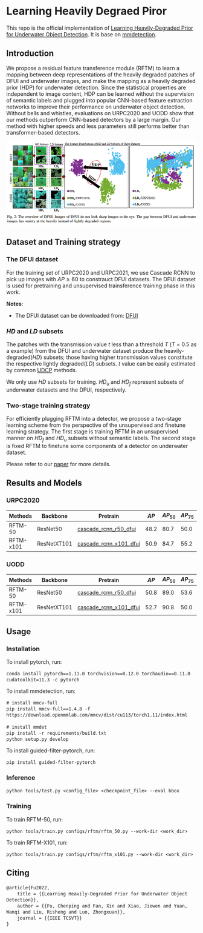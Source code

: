 # Learning Heavily Degraed Piror

This repo is the official implementation of [Learning Heavily-Degraded Prior for Underwater Object Detection](). It is base on [mmdetection](https://github.com/open-mmlab/mmdetection).

## Introduction
We propose a residual feature transference module (RFTM) to learn a mapping between deep representations of the heavily degraded patches of DFUI and underwater images, and make the mapping as a heavily degraded prior (HDP) for underwater detection. Since the statistical properties are independent to image content, HDP can be learned without the supervision of semantic labels and plugged into popular CNN-based feature extraction networks to improve their performance on underwater object detection. Without bells and whistles, evaluations on URPC2020 and UODD show that our methods outperform CNN-based detectors by a large margin. Our method with higher speeds and less parameters still performs better than transformer-based detectors.

![Fig2](./assets/Fig2.png)

## Dataset and Training strategy
### The DFUI dataset
For the training set of URPC2020 and URPC2021, we use Cascade RCNN to pick up images with $AP \geq 60$ to constrauct DFUI datasets. The DFUI dataset is used for pretraining and unsupervised trainsference training phase in this work.

**Notes**:
- The DFUI dataset can be downloaded from: [DFUI]()

### $HD$ and $LD$ subsets
The patches with the transmission value $t$ less than a threshold $T$ ($T$ = 0.5 as a example) from the DFUI and underwater dataset produce the heavily-degraded($HD$) subsets; those having higher transmission values constitute the respective lightly degraded($LD$) subsets. $t$ value can be easily estimated by common [UDCP]() methods. 

We only use $HD$ subsets for training. $HD_u$ and $HD_f$ represent subsets of underwater datasets and the DFUI, respectively.

### Two-stage training strategy
For efficiently plugging RFTM into a detector, we propose a two-stage learning scheme from the perspective of the unsupervised and finetune learning strategy. The first stage is training RFTM in an unsupervised manner on $HD_f$ and $HD_u$ subsets without semantic labels. The second stage is fixed RFTM to finetune some components of a detector on underwater dataset.

Please refer to our [paper]() for more details.


## Results and Models
### URPC2020
| Methods | Backbone | Pretrain | $AP$ | $AP_{50}$ | $AP_{75}$ | $AP_S$ | $AP_M$ | $AP_L$ | #params | config | model |
| - | - | - | - | - | - | - | - | - | - | - | - |
| RFTM-50 | ResNet50 | [cascade_rcnn_r50_dfui](https://github.com/xiaoDetection/Learning-Heavily-Degraed-Prior/releases/download/Models/cascade_rcnn_r50_dfui.pth) | 48.2 | 80.7 | 50.0 | 19.5 | 41.6 | 53.1 | 75.5M |[config](configs/rftm/rftm_50.py) | [rftm_50_urpc](https://github.com/xiaoDetection/Learning-Heavily-Degraed-Prior/releases/download/Models/rftm_50_urpc.pth) |
| RFTM-x101 | ResNetXT101 | [cascade_rcnn_x101_dfui](https://github.com/xiaoDetection/Learning-Heavily-Degraed-Prior/releases/download/Models/cascade_rcnn_x101_dfui.pth) | 50.9 | 84.7 | 55.2 | 25.5 | 45.1 | 56.9 | 130M | [config](configs/rftm/rftm_x101.py) | [rftm_x101_urpc](https://github.com/xiaoDetection/Learning-Heavily-Degraed-Prior/releases/download/Models/rftm_x101_urpc.pth)|

### UODD
| Methods | Backbone | Pretrain | $AP$ | $AP_{50}$ | $AP_{75}$ | $AP_S$ | $AP_M$ | $AP_L$ | #parames | config | model |
| - | - | - | - | - | - | - | - |-| - | - | - |
| RFTM-50 | ResNet50 | [cascade_rcnn_r50_dfui](https://github.com/xiaoDetection/Learning-Heavily-Degraed-Prior/releases/download/Models/cascade_rcnn_r50_dfui.pth) | 50.8 | 89.0 | 53.6 | 33.6 | 50.9 | 62.8 | 75.5M | [config](configs/rftm/rftm_50.py) | [rftm_50_uodd](https://github.com/xiaoDetection/Learning-Heavily-Degraed-Prior/releases/download/Models/rftm_50_uodd.pth) |
| RFTM-x101 | ResNetXT101 | [cascade_rcnn_x101_dfui](https://github.com/xiaoDetection/Learning-Heavily-Degraed-Prior/releases/download/Models/cascade_rcnn_x101_dfui.pth) | 52.7 | 90.8 | 50.0 | 44.7 | 52.4 | 63.5 | 130M | [config](configs/rftm/rftm_x101.py) | [rftm_x101_uodd](https://github.com/xiaoDetection/Learning-Heavily-Degraed-Prior/releases/download/Models/rftm_x101_uodd.pth) 

## Usage
### Installation
To install pytorch, run:
```
conda install pytorch==1.11.0 torchvision==0.12.0 torchaudio==0.11.0 cudatoolkit=11.3 -c pytorch
```
To install mmdetection, run:
```
# install mmcv-full
pip install mmcv-full==1.4.8 -f https://download.openmmlab.com/mmcv/dist/cu113/torch1.11/index.html

# install mmdet
pip install -r requirements/build.txt
python setup.py develop
```
To install guided-filter-pytorch, run:
```
pip install guided-filter-pytorch
```
### Inference
```
python tools/test.py <config_file> <checkpoint_file> --eval bbox
```
### Training
To train RFTM-50, run:
```
python tools/train.py configs/rftm/rftm_50.py --work-dir <work_dir>
```
To train RFTM-X101, run:
```
python tools/train.py configs/rftm/rftm_x101.py --work-dir <work_dir>
```

## Citing
```
@article{Fu2022,
    title = {{Learning Heavily-Degraded Prior for Underwater Object Detection}},
    author = {{Fu, Chenping and Fan, Xin and Xiao, Jiewen and Yuan, Wanqi and Liu, Risheng and Luo, Zhongxuan}},
    journal = {{IEEE TCSVT}}
}
```